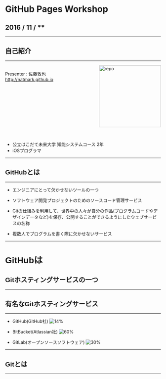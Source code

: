 <!-- $theme: gaia -->
<!--page_number : true-->
<!-- template : gaia -->

# GitHub Pages Workshop

## 2016 / 11 / **

---

<!-- template : normal -->

## <font face="arial">自己紹介</font>

<hr>

<div style="float:left;">
<br \>
Presenter : 佐藤敦也
<br \>
<a href="http://natmark.github.io">http://natmark.github.io</a>
</div>
<p><img alt="repo" src="https://scontent.xx.fbcdn.net/v/t1.0-9/11401172_1599957510266613_1959919015970162703_n.jpg?oh=5a8bf0f0f181d26469afcabae290f8de&oe=58C4FAF3" style="display:block;margin-left:auto" width="200px" /></p>  
<br \>

- 公立はこだて未来大学 知能システムコース 2年
- iOSプログラマ

---

## <font face="arial">GitHubとは</font>

<hr>

- エンジニアにとって欠かせないツールの一つ

- ソフトウェア開発プロジェクトのためのソースコード管理サービス

- Gitの仕組みを利用して、世界中の人々が自分の作品(プログラムコードやデザインデータなど)を保存、公開することができるようにしたウェブサービスの名称

- 複数人でプログラムを書く際に欠かせないサービス

---

# <font face="arial">GitHubは</font>
## <font face="arial">Gitホスティングサービスの一つ</font>

---

## <font face="arial">有名なGitホスティングサービス</font>

<hr>

- GitHub(GitHub社)
![14%](https://anywher.net/wp-content/uploads/2014/11/logo-color_github.png)

- BitBucket(Atlassian社)
![60%](https://upload.wikimedia.org/wikipedia/commons/3/32/Atlassian_Bitbucket_Logo.png)

- GitLab(オープンソースソフトウェア)
![30%](https://about.gitlab.com/images/press/logo/wm_no_bg.svg)

---

## <font face="arial">Gitとは</font>

<hr>